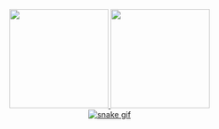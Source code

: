 <div align="center">
<div> <a href="https://github.com/flaviohfsilva">
<img height="178em" src="https://github-readme-stats-sigma-five.vercel.app/api/top-langs/?username=flaviohfsilva&layout=compact&langs_count=7&theme=gruvbox"/>
<img height="178em" src="https://github-readme-stats-sigma-five.vercel.app/api?username=flaviohfsilva&show_icons=true&theme=gruvbox"/>
</div>
</div>

<div align="center">
  <img src="https://github.com/flaviohfsilva/flaviohfsilva/blob/output/github-contribution-grid-snake.svg" alt="snake gif">
</div>
